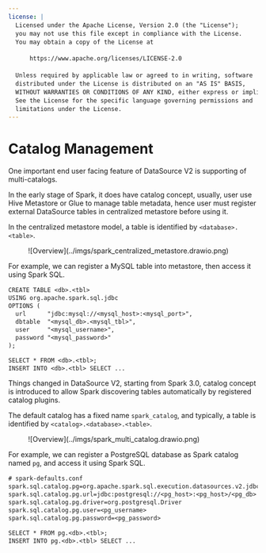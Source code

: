 ```yaml
---
license: |
  Licensed under the Apache License, Version 2.0 (the "License");
  you may not use this file except in compliance with the License.
  You may obtain a copy of the License at
  
      https://www.apache.org/licenses/LICENSE-2.0
  
  Unless required by applicable law or agreed to in writing, software
  distributed under the License is distributed on an "AS IS" BASIS,
  WITHOUT WARRANTIES OR CONDITIONS OF ANY KIND, either express or implied.
  See the License for the specific language governing permissions and
  limitations under the License.
---
```


Catalog Management
===

One important end user facing feature of DataSource V2 is supporting of multi-catalogs.

In the early stage of Spark, it does have catalog concept, usually, user use Hive Metastore or Glue to manage table
metadata, hence user must register external DataSource tables in centralized metastore before using it.

In the centralized metastore model, a table is identified by `<database>.<table>`.

<figure markdown>
  ![Overview](../imgs/spark_centralized_metastore.drawio.png)
</figure>

For example, we can register a MySQL table into metastore, then access it using Spark SQL.

```sparksql
CREATE TABLE <db>.<tbl>
USING org.apache.spark.sql.jdbc
OPTIONS (
  url      "jdbc:mysql://<mysql_host>:<mysql_port>",
  dbtable  "<mysql_db>.<mysql_tbl>",
  user     "<mysql_username>",
  password "<mysql_password>"
);
```

```sparksql
SELECT * FROM <db>.<tbl>;
INSERT INTO <db>.<tbl> SELECT ...
```

Things changed in DataSource V2, starting from Spark 3.0, catalog concept is introduced to allow Spark discovering
tables automatically by registered catalog plugins.

The default catalog has a fixed name `spark_catalog`, and typically, a table is identified by `<catalog>.<database>.<table>`.

<figure markdown>
  ![Overview](../imgs/spark_multi_catalog.drawio.png)
</figure>

For example, we can register a PostgreSQL database as Spark catalog named `pg`, and access it using Spark SQL.

```properties
# spark-defaults.conf
spark.sql.catalog.pg=org.apache.spark.sql.execution.datasources.v2.jdbc.JDBCTableCatalog
spark.sql.catalog.pg.url=jdbc:postgresql://<pg_host>:<pg_host>/<pg_db>
spark.sql.catalog.pg.driver=org.postgresql.Driver
spark.sql.catalog.pg.user=<pg_username>
spark.sql.catalog.pg.password=<pg_password>
```

```sparksql
SELECT * FROM pg.<db>.<tbl>;
INSERT INTO pg.<db>.<tbl> SELECT ...
```
